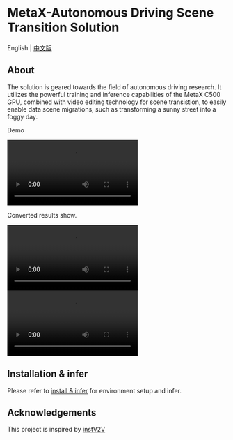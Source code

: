 # MetaX-Autonomous Driving Scene Transition Solution

English | [中文版](README_zh.md)

## About

The solution is geared towards the field of autonomous driving research. It utilizes the powerful training and inference capabilities of the MetaX C500 GPU, combined with video editing technology for scene transistion, to easily enable data scene migrations, such as transforming a sunny street into a foggy day.

Demo

![source](./demo/左转.mp4)

Converted results show.

![foggy](./demo/左转-5-foggy.mp4)
![night](./demo/左转-5-night.mp4)

## Installation & infer

Please refer to [install & infer](./docs/usage.md) for environment setup and infer.


## Acknowledgements

This project is inspired by [instV2V](https://github.com/amazon-science/instruct-video-to-video)
